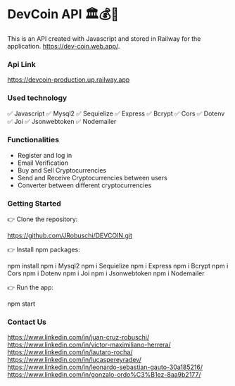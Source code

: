 # DevCoin API 🏛️💰💱

This is an API created with Javascript and stored in Railway for the application. https://dev-coin.web.app/.

### Api Link

https://devcoin-production.up.railway.app

### Used technology

✅ Javascript
✅ Mysql2
✅ Sequielize
✅ Express
✅ Bcrypt
✅ Cors
✅ Dotenv
✅ Joi
✅ Jsonwebtoken
✅ Nodemailer

### Functionalities

- Register and log in
- Email Verification
- Buy and Sell Cryptocurrencies
- Send and Receive Cryptocurrencies between users
- Converter between different cryptocurrencies

### Getting Started

👉 Clone the repository:

https://github.com/JRobuschi/DEVCOIN.git

👉 Install npm packages:

npm install
npm i Mysql2
npm i Sequielize
npm i Express
npm i Bcrypt
npm i Cors
npm i Dotenv
npm i Joi
npm i Jsonwebtoken
npm i Nodemailer

👉 Run the app:

npm start

### Contact Us

https://www.linkedin.com/in/juan-cruz-robuschi/
https://www.linkedin.com/in/victor-maximiliano-herrera/
https://www.linkedin.com/in/lautaro-rocha/
https://www.linkedin.com/in/lucaspereyradev/
https://www.linkedin.com/in/leonardo-sebastian-gauto-30a185216/
https://www.linkedin.com/in/gonzalo-ordo%C3%B1ez-8aa9b2177/
